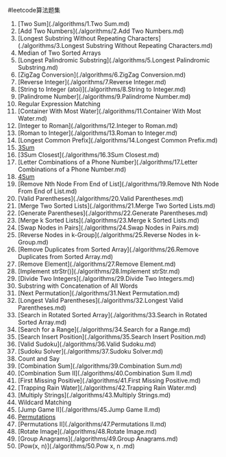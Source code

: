#leetcode算法题集

1. [Two Sum](./algorithms/1.Two Sum.md)
2. [Add Two Numbers](./algorithms/2.Add Two Numbers.md)
3. [Longest Substring Without Repeating Characters](./algorithms/3.Longest Substring Without Repeating Characters.md)
4. Median of Two Sorted Arrays
5. [Longest Palindromic Substring](./algorithms/5.Longest Palindromic Substring.md)
6. [ZigZag Conversion](./algorithms/6.ZigZag Conversion.md)
7. [Reverse Integer](./algorithms/7.Reverse Integer.md)
8. [String to Integer (atoi)](./algorithms/8.String to Integer.md)
9. [Palindrome Number](./algorithms/9.Palindrome Number.md)
10. Regular Expression Matching
11. [Container With Most Water](./algorithms/11.Container With Most Water.md)
12. [Integer to Roman](./algorithms/12.Integer to Roman.md)
13. [Roman to Integer](./algorithms/13.Roman to Integer.md)
14. [Longest Common Prefix](./algorithms/14.Longest Common Prefix.md)
15. [3Sum](./algorithms/15.3Sum.md)
16. [3Sum Closest](./algorithms/16.3Sum Closest.md)
17. [Letter Combinations of a Phone Number](./algorithms/17.Letter Combinations of a Phone Number.md)
18. [4Sum](./algorithms/18.4Sum.md)
19. [Remove Nth Node From End of List](./algorithms/19.Remove Nth Node From End of List.md)
20. [Valid Parentheses](./algorithms/20.Valid Parentheses.md)
21. [Merge Two Sorted Lists](./algorithms/21.Merge Two Sorted Lists.md)
22. [Generate Parentheses](./algorithms/22.Generate Parentheses.md)
23. [Merge k Sorted Lists](./algorithms/23.Merge k Sorted Lists.md)
24. [Swap Nodes in Pairs](./algorithms/24.Swap Nodes in Pairs.md)
25. [Reverse Nodes in k-Group](./algorithms/25.Reverse Nodes in k-Group.md)
26. [Remove Duplicates from Sorted Array](./algorithms/26.Remove Duplicates from Sorted Array.md)
27. [Remove Element](./algorithms/27.Remove Element.md)
28. [Implement strStr()](./algorithms/28.Implement strStr.md)
29. [Divide Two Integers](./algorithms/29.Divide Two Integers.md)
30. Substring with Concatenation of All Words
31. [Next Permutation](./algorithms/31.Next Permutation.md)
32. [Longest Valid Parentheses](./algorithms/32.Longest Valid Parentheses.md)
33. [Search in Rotated Sorted Array](./algorithms/33.Search in Rotated Sorted Array.md)
34. [Search for a Range](./algorithms/34.Search for a Range.md)
35. [Search Insert Position](./algorithms/35.Search Insert Position.md)
36. [Valid Sudoku](./algorithms/36.Valid Sudoku.md)
37. [Sudoku Solver](./algorithms/37.Sudoku Solver.md)
38. Count and Say
39. [Combination Sum](./algorithms/39.Combination Sum.md)
40. [Combination Sum II](./algorithms/40.Combination Sum II.md)
41. [First Missing Positive](./algorithms/41.First Missing Positive.md)
42. [Trapping Rain Water](./algorithms/42.Trapping Rain Water.md)
43. [Multiply Strings](./algorithms/43.Multiply Strings.md)
44. Wildcard Matching
45. [Jump Game II](./algorithms/45.Jump Game II.md)
46. [Permutations](./algorithms/46.Permutations.md)
47. [Permutations II](./algorithms/47.Permutations II.md)
48. [Rotate Image](./algorithms/48.Rotate Image.md)
49. [Group Anagrams](./algorithms/49.Group Anagrams.md)
50. [Pow(x, n)](./algorithms/50.Pow x, n .md)
